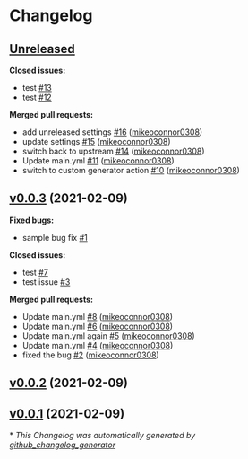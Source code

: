 # Changelog

## [Unreleased](https://github.com/mikeoconnor0308/changelog-generator-test/tree/HEAD)

**Closed issues:**

- test [\#13](https://github.com/mikeoconnor0308/changelog-generator-test/issues/13)
- test [\#12](https://github.com/mikeoconnor0308/changelog-generator-test/issues/12)

**Merged pull requests:**

- add unreleased settings [\#16](https://github.com/mikeoconnor0308/changelog-generator-test/pull/16) ([mikeoconnor0308](https://github.com/mikeoconnor0308))
- update settings [\#15](https://github.com/mikeoconnor0308/changelog-generator-test/pull/15) ([mikeoconnor0308](https://github.com/mikeoconnor0308))
- switch back to upstream [\#14](https://github.com/mikeoconnor0308/changelog-generator-test/pull/14) ([mikeoconnor0308](https://github.com/mikeoconnor0308))
- Update main.yml [\#11](https://github.com/mikeoconnor0308/changelog-generator-test/pull/11) ([mikeoconnor0308](https://github.com/mikeoconnor0308))
- switch to custom generator action [\#10](https://github.com/mikeoconnor0308/changelog-generator-test/pull/10) ([mikeoconnor0308](https://github.com/mikeoconnor0308))

## [v0.0.3](https://github.com/mikeoconnor0308/changelog-generator-test/tree/v0.0.3) (2021-02-09)

**Fixed bugs:**

- sample bug fix [\#1](https://github.com/mikeoconnor0308/changelog-generator-test/issues/1)

**Closed issues:**

- test [\#7](https://github.com/mikeoconnor0308/changelog-generator-test/issues/7)
- test issue [\#3](https://github.com/mikeoconnor0308/changelog-generator-test/issues/3)

**Merged pull requests:**

- Update main.yml [\#8](https://github.com/mikeoconnor0308/changelog-generator-test/pull/8) ([mikeoconnor0308](https://github.com/mikeoconnor0308))
- Update main.yml [\#6](https://github.com/mikeoconnor0308/changelog-generator-test/pull/6) ([mikeoconnor0308](https://github.com/mikeoconnor0308))
- Update main.yml again [\#5](https://github.com/mikeoconnor0308/changelog-generator-test/pull/5) ([mikeoconnor0308](https://github.com/mikeoconnor0308))
- Update main.yml [\#4](https://github.com/mikeoconnor0308/changelog-generator-test/pull/4) ([mikeoconnor0308](https://github.com/mikeoconnor0308))
- fixed the bug [\#2](https://github.com/mikeoconnor0308/changelog-generator-test/pull/2) ([mikeoconnor0308](https://github.com/mikeoconnor0308))

## [v0.0.2](https://github.com/mikeoconnor0308/changelog-generator-test/tree/v0.0.2) (2021-02-09)

## [v0.0.1](https://github.com/mikeoconnor0308/changelog-generator-test/tree/v0.0.1) (2021-02-09)



\* *This Changelog was automatically generated by [github_changelog_generator](https://github.com/github-changelog-generator/github-changelog-generator)*
